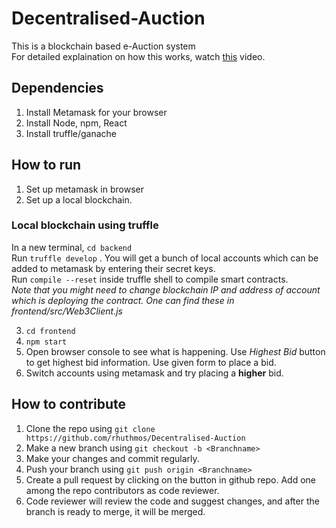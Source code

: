 # Decentralised-Auction
This is a blockchain based e-Auction system  
For detailed explaination on how this works, watch <a href = https://youtu.be/6q05OFIF_uE>this</a> video.

## Dependencies 
1. Install Metamask for your browser
2. Install Node, npm, React
3. Install truffle/ganache

## How to run 
1. Set up metamask in browser
2. Set up a local blockchain.
### Local blockchain using truffle 
  In a new terminal, ```cd backend```  
  Run ```truffle develop``` . You will get a bunch of local accounts which can be added to metamask by entering their secret keys.  
  Run ```compile --reset``` inside truffle shell to compile smart contracts.<br>
*Note that you might need to change blockchain IP and address of account which is deploying the contract. One can find these in frontend/src/Web3Client.js*

3. ```cd frontend```
4. ```npm start```
5. Open browser console to see what is happening. Use *Highest Bid*  button to get highest bid information. Use given form to place a bid.
6. Switch accounts using metamask and try placing a **higher** bid.
  
## How to contribute
1. Clone the repo using ```git clone https://github.com/rhuthmos/Decentralised-Auction```
2. Make a new branch using ```git checkout -b <Branchname>```
3. Make your changes and commit regularly.
4. Push your branch using ```git push origin <Branchname>```
5. Create a pull request by clicking on the button in github repo. Add one among the repo contributors as code reviewer.
6. Code reviewer will review the code and suggest changes, and after the branch is ready to merge, it will be merged.

